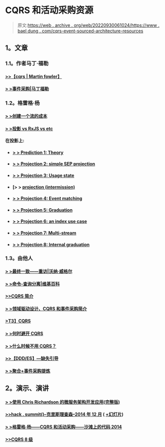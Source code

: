 # CQRS 和活动采购资源

> 原文:[https://web . archive . org/web/20220930061024/https://www . bael dung . com/cqrs-event-sourced-architecture-resources](https://web.archive.org/web/20220930061024/https://www.baeldung.com/cqrs-event-sourced-architecture-resources)

## **1。文章**

### 1.1。作者马丁·福勒

#### [>>【cqrs | Martin fowler】](https://web.archive.org/web/20220521215726/http://martinfowler.com/bliki/CQRS.html)

#### [> >事件采购|马丁福勒](https://web.archive.org/web/20220521215726/http://martinfowler.com/eaaDev/EventSourcing.html)

### 1.2。格雷格·杨

#### [> >创建一个流的成本](https://web.archive.org/web/20220521215726/https://www.eventstore.com/blog/the-cost-of-creating-a-stream)

#### [> >投影 vs RxJS vs etc](https://web.archive.org/web/20220521215726/https://www.eventstore.com/blog/projections-vs-rxjs-vs-etc)

**在投影上:**

*   #### [> > Prediction 1: Theory](https://web.archive.org/web/20220521215726/https://eventstore.com/blog/projections-1-theory/)

*   #### [> > Projection 2: simple SEP projection](https://web.archive.org/web/20220521215726/https://eventstore.com/blog/projections-2-a-simple-sep-projection/)

*   #### [> > Projection 3: Usage state](https://web.archive.org/web/20220521215726/https://www.eventstore.com/blog/projections-3-using-state)

*   #### [> > [projection (intermission)](https://web.archive.org/web/20220521215726/https://www.eventstore.com/blog/projections-intermission)

*   #### [> > Projection 4: Event matching](https://web.archive.org/web/20220521215726/https://www.eventstore.com/blog/projections-4-event-matching)

*   #### [> > Projection 5: Graduation](https://web.archive.org/web/20220521215726/https://www.eventstore.com/blog/projections-5-indexing)

*   #### [> > Projection 6: an index use case](https://web.archive.org/web/20220521215726/https://www.eventstore.com/blog/projections-6-an-indexing-use-case)

*   #### [> > Projection 7: Multi-stream](https://web.archive.org/web/20220521215726/https://www.eventstore.com/blog/projections-7-multiple-streams)

*   #### [> > Projection 8: Internal graduation](https://web.archive.org/web/20220521215726/https://www.eventstore.com/blog/projections-8-internal-indexing)

### 1.3。由他人

#### [> >最终一致——重访|沃纳·威格尔](https://web.archive.org/web/20220521215726/http://www.allthingsdistributed.com/2008/12/eventually_consistent.html)

#### [> >命令-查询分离|维基百科](https://web.archive.org/web/20220521215726/https://en.wikipedia.org/wiki/Command%E2%80%93query_separation)

#### [>>CQRS 简介](https://web.archive.org/web/20220521215726/http://www.codeproject.com/Articles/555855/Introduction-to-CQRS)

#### [> >领域驱动设计、CQRS 和事件采购简介](https://web.archive.org/web/20220521215726/http://www.kenneth-truyers.net/2013/12/05/introduction-to-domain-driven-design-cqrs-and-event-sourcing/)

#### [>T3】CQRS](https://web.archive.org/web/20220521215726/http://www.cqrs.nu/)

#### [> >何时避开 CQRS](https://web.archive.org/web/20220521215726/http://www.udidahan.com/2011/04/22/when-to-avoid-cqrs/)

#### [> >什么时候不用 CQRS？](https://web.archive.org/web/20220521215726/http://abdullin.com/post/when-not-to-use-cqrs/)

#### [>>【DDD/ES】—缺失引导](https://web.archive.org/web/20220521215726/http://abdullin.com/post/dddes-missing-guidance/)

#### [> >聚合+事件采购提炼](https://web.archive.org/web/20220521215726/https://blog.jayway.com/2013/03/08/aggregates-event-sourcing-distilled/)

## **2。演示、演讲**

#### [> >使用 Chris Richardson 的微服务架构开发应用(完整版)](https://web.archive.org/web/20220521215726/https://www.youtube.com/watch?v=WwrCGP96-P8)

#### [>>hack . summit()–克里斯理查森–2014 年 12 月](https://web.archive.org/web/20220521215726/https://www.youtube.com/watch?v=jHk5CrCMs0M) ( [+幻灯片](https://web.archive.org/web/20220521215726/http://www.slideshare.net/chris.e.richardson/building-and-deploying-microservices-with-event-sourcing-cqrs-and-docker-hacksummit-2014))

#### [> >格雷格·杨——CQRS 和活动采购——沙滩上的代码 2014](https://web.archive.org/web/20220521215726/https://www.youtube.com/watch?v=JHGkaShoyNs)

#### [>>CQRS 8 级](https://web.archive.org/web/20220521215726/https://www.youtube.com/watch?v=whCk1Q87_ZI)